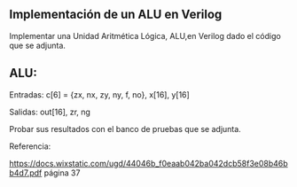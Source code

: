 ## Implementación de un ALU en Verilog

Implementar una Unidad Aritmética Lógica, ALU,en Verilog dado el código que se adjunta.

## ALU:
Entradas:
    c[6] = {zx, nx, zy, ny, f, no},
    x[16],
    y[16]
    
Salidas:
    out[16],
    zr,
    ng
    
Probar sus resultados con el banco de pruebas que se adjunta.

Referencia:

https://docs.wixstatic.com/ugd/44046b_f0eaab042ba042dcb58f3e08b46bb4d7.pdf
página 37
